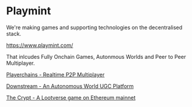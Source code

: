 # Playmint

We're making games and supporting technologies on the decentralised stack.

https://www.playmint.com/

That inlcudes Fully Onchain Games, Autonmous Worlds and Peer to Peer Multiplayer.


[Playerchains - Realtime P2P Multiplayer](https://github.com/playmint/playerchain-demo/blob/main/README.md)

[Downstream - An Autonomous World UGC Platform](https://redstone.downstream.game/)

[The Crypt - A Lootverse game on Ethereum mainnet](https://thecrypt.game/)
